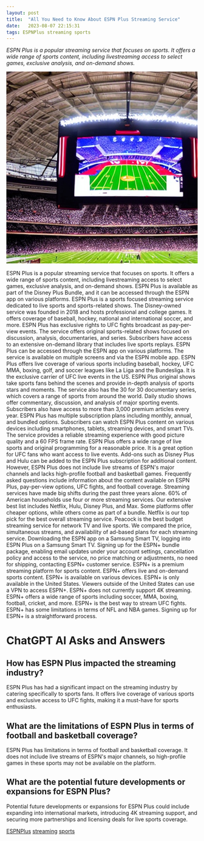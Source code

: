 ```yaml
---
layout: post
title:  "All You Need to Know About ESPN Plus Streaming Service"
date:   2023-08-07 22:15:31 
tags: ESPNPlus streaming sports
---
```

*ESPN Plus is a popular streaming service that focuses on sports. It offers a wide range of sports content, including livestreaming access to select games, exclusive analysis, and on-demand shows.*

![ESPN Plus, livestreaming excited exclusive sports analysis on the sports stadium that has filled with cheering fans](/assets/04681c00-cf41-4b43-af11-7322c1b2edb3.jpg "All You Need to Know About ESPN Plus Streaming Service")

ESPN Plus is a popular streaming service that focuses on sports. It offers a wide range of sports content, including livestreaming access to select games, exclusive analysis, and on-demand shows. ESPN Plus is available as part of the Disney Plus Bundle, and it can be accessed through the ESPN app on various platforms. ESPN Plus is a sports focused streaming service dedicated to live sports and sports-related shows. The Disney-owned service was founded in 2018 and hosts professional and college games. It offers coverage of baseball, hockey, national and international soccer, and more. ESPN Plus has exclusive rights to UFC fights broadcast as pay-per-view events. The service offers original sports-related shows focused on discussion, analysis, documentaries, and series. Subscribers have access to an extensive on-demand library that includes live sports replays. ESPN Plus can be accessed through the ESPN app on various platforms. The service is available on multiple screens and via the ESPN mobile app. ESPN Plus offers live coverage of various sports including baseball, hockey, UFC MMA, boxing, golf, and soccer leagues like La Liga and the Bundesliga. It is the exclusive carrier of UFC live events in the US. ESPN Plus original shows take sports fans behind the scenes and provide in-depth analysis of sports stars and moments. The service also has the 30 for 30 documentary series, which covers a range of sports from around the world. Daily studio shows offer commentary, discussion, and analysis of major sporting events. Subscribers also have access to more than 3,000 premium articles every year. ESPN Plus has multiple subscription plans including monthly, annual, and bundled options. Subscribers can watch ESPN Plus content on various devices including smartphones, tablets, streaming devices, and smart TVs. The service provides a reliable streaming experience with good picture quality and a 60 FPS frame rate. ESPN Plus offers a wide range of live sports and original programming for a reasonable price. It is a great option for UFC fans who want access to live events. Add-ons such as Disney Plus and Hulu can be added to the ESPN Plus subscription for additional content. However, ESPN Plus does not include live streams of ESPN's major channels and lacks high-profile football and basketball games. Frequently asked questions include information about the content available on ESPN Plus, pay-per-view options, UFC fights, and football coverage. Streaming services have made big shifts during the past three years alone. 60% of American households use four or more streaming services. Our extensive best list includes Netflix, Hulu, Disney Plus, and Max. Some platforms offer cheaper options, while others come as part of a bundle. Netflix is our top pick for the best overall streaming service. Peacock is the best budget streaming service for network TV and live sports. We compared the price, simultaneous streams, and availability of ad-based plans for each streaming service. Downloading the ESPN app on a Samsung Smart TV, logging into ESPN Plus on a Samsung Smart TV. Signing up for the ESPN+ bundle package, enabling email updates under your account settings, cancellation policy and access to the service, no price matching or adjustments, no need for shipping, contacting ESPN+ customer service. ESPN+ is a premium streaming platform for sports content. ESPN+ offers live and on-demand sports content. ESPN+ is available on various devices. ESPN+ is only available in the United States. Viewers outside of the United States can use a VPN to access ESPN+. ESPN+ does not currently support 4K streaming. ESPN+ offers a wide range of sports including soccer, MMA, boxing, football, cricket, and more. ESPN+ is the best way to stream UFC fights. ESPN+ has some limitations in terms of NFL and NBA games. Signing up for ESPN+ is a straightforward process.


# ChatGPT AI Asks and Answers
## How has ESPN Plus impacted the streaming industry?
ESPN Plus has had a significant impact on the streaming industry by catering specifically to sports fans. It offers live coverage of various sports and exclusive access to UFC fights, making it a must-have for sports enthusiasts.

## What are the limitations of ESPN Plus in terms of football and basketball coverage?
ESPN Plus has limitations in terms of football and basketball coverage. It does not include live streams of ESPN's major channels, so high-profile games in these sports may not be available on the platform.

## What are the potential future developments or expansions for ESPN Plus?
Potential future developments or expansions for ESPN Plus could include expanding into international markets, introducing 4K streaming support, and securing more partnerships and licensing deals for live sports coverage.


[ESPNPlus](/tags/ESPNPlus) [streaming](/tags/streaming) [sports](/tags/sports)